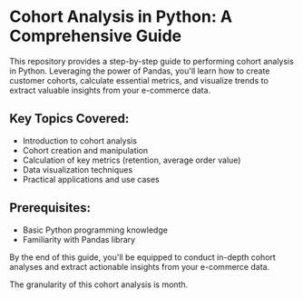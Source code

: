 <!DOCTYPE html>
<html>
<head>
<title>Cohort Analysis in Python</title>
</head>
<body>
<h1>Cohort Analysis in Python: A Comprehensive Guide</h1>
<p>This repository provides a step-by-step guide to performing cohort analysis in Python. Leveraging the power of Pandas, you'll learn how to create customer cohorts, calculate essential metrics, and visualize trends to extract valuable insights from your e-commerce data.</p>
<h2>Key Topics Covered:</h2>
<ul>
<li>Introduction to cohort analysis</li>
<li>Cohort creation and manipulation</li>
<li>Calculation of key metrics (retention, average order value)</li>
<li>Data visualization techniques</li>
<li>Practical applications and use cases</li>
</ul>
<h2>Prerequisites:</h2>
<ul>
<li>Basic Python programming knowledge</li>
<li>Familiarity with Pandas library</li>
</ul>
<p>By the end of this guide, you'll be equipped to conduct in-depth cohort analyses and extract actionable insights from your e-commerce data.</p>


<p>The granularity of this cohort analysis is month.</p>
    
</body>
</html>